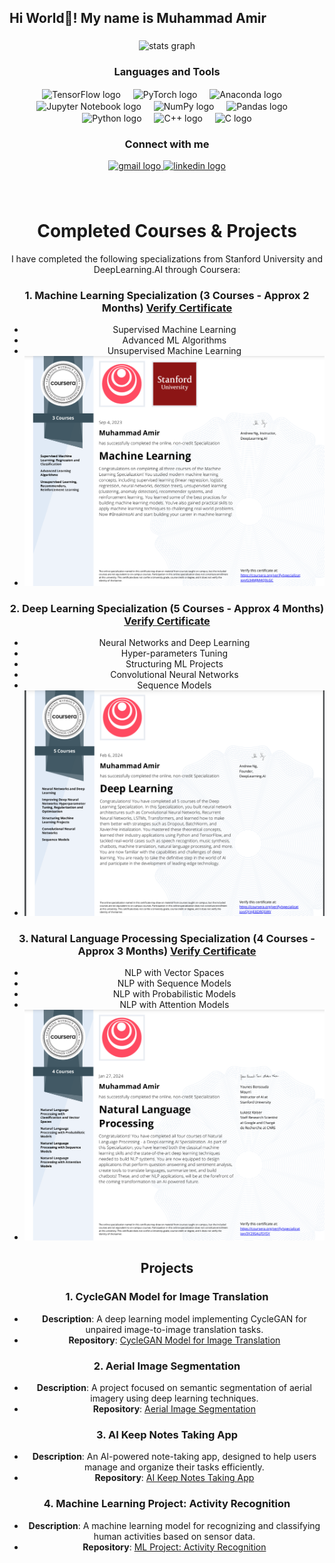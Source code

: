 <h2 align="left">Hi World👋! My name is Muhammad Amir</h2>

###

<div align="center">
  <!-- GitHub stats card showing total contributions, private commits, and other stats for user "ammyjutt" -->
  <img src="https://github-readme-stats.vercel.app/api?username=ammyjutt&hide_title=false&hide_rank=false&show_icons=true&include_all_commits=true&count_private=true&disable_animations=false&theme=dracula&locale=en&hide_border=false" height="150" alt="stats graph" />

  <!-- Top languages card displaying the most frequently used programming languages for user "ammyjutt" -->

  <!--
  <img src="https://github-readme-stats.vercel.app/api/top-langs?username=ammyjutt&locale=en&hide_title=false&layout=compact&card_width=320&langs_count=5&theme=dracula&hide_border=false" height="150" alt="languages graph" />
</div>
-->


###

<h3 align="center">Languages and Tools</h3>
<div align="center">
  <!-- Added TensorFlow, PyTorch, Langchain, NumPy, Pandas logos with vertical alignment -->
  <img src="https://cdn.jsdelivr.net/gh/devicons/devicon/icons/tensorflow/tensorflow-original.svg" height="30" alt="TensorFlow logo" style="vertical-align: middle;" />
  <img width="12" />
  <img src="https://cdn.jsdelivr.net/gh/devicons/devicon/icons/pytorch/pytorch-original.svg" height="30" alt="PyTorch logo" style="vertical-align: middle;" />
  <img width="12" />

  
  <!-- Anaconda Icon -->
<img src="https://cdn.jsdelivr.net/gh/devicons/devicon/icons/anaconda/anaconda-original.svg" height="30" alt="Anaconda logo" style="vertical-align: middle;" />
<img width="12" />

<!-- Jupyter Notebook Icon -->
<img src="https://cdn.jsdelivr.net/gh/devicons/devicon/icons/jupyter/jupyter-original.svg" height="30" alt="Jupyter Notebook logo" style="vertical-align: middle;" />
  <img width="12" />

  

  <img src="https://cdn.jsdelivr.net/gh/devicons/devicon/icons/numpy/numpy-original.svg" height="30" alt="NumPy logo" style="vertical-align: middle;" />
  <img width="12" />
  <img src="https://cdn.jsdelivr.net/gh/devicons/devicon/icons/pandas/pandas-original.svg" height="30" alt="Pandas logo" style="vertical-align: middle;" />
  <img width="12" />
  <img src="https://cdn.jsdelivr.net/gh/devicons/devicon/icons/python/python-original.svg" height="30" alt="Python logo" style="vertical-align: middle;" />
  <img width="12" />
  <img src="https://cdn.jsdelivr.net/gh/devicons/devicon/icons/cplusplus/cplusplus-original.svg" height="30" alt="C++ logo" style="vertical-align: middle;" />
  <img width="12" />
  <img src="https://cdn.jsdelivr.net/gh/devicons/devicon/icons/c/c-original.svg" height="30" alt="C logo" style="vertical-align: middle;" />
</div>

###

<h3 align="center">Connect with me</h3>
<div align="center">
  <!-- Updated contact information -->
  <a href="mailto:7mramir@gmail.com" target="_blank">
    <img src="https://img.shields.io/static/v1?message=Gmail&logo=gmail&label=&color=D14836&logoColor=white&labelColor=&style=for-the-badge" height="35" alt="gmail logo" />
  </a>
  <a href="https://www.linkedin.com/in/muhammad-amir-228a3a248/" target="_blank">
    <img src="https://img.shields.io/static/v1?message=LinkedIn&logo=linkedin&label=&color=0077B5&logoColor=white&labelColor=&style=for-the-badge" height="35" alt="linkedin logo" />
  </a>
</div>

###

<br clear="both">

<h1> Completed Courses & Projects </h1>




I have completed the following specializations from Stanford University and DeepLearning.AI through Coursera:

### 1. Machine Learning Specialization (3 Courses - Approx 2 Months) [Verify Certificate](https://coursera.org/share/ce17284074fe18f6d2ef82c8b2176e7e)
- Supervised Machine Learning
- Advanced ML Algorithms
- Unsupervised Machine Learning
- ![Certificate](resources/ML_Cert.png)  

### 2. Deep Learning Specialization (5 Courses - Approx 4 Months) [Verify Certificate](https://coursera.org/share/99133df357346e1d48912e0bb2a41094)
- Neural Networks and Deep Learning
- Hyper-parameters Tuning
- Structuring ML Projects
- Convolutional Neural Networks
- Sequence Models
- ![Certificate](resources/DL_Cert.png)  
  

### 3. Natural Language Processing Specialization (4 Courses - Approx 3 Months) [Verify Certificate](https://coursera.org/share/5351448580bf8a4a23cd5b72add8abdc)
- NLP with Vector Spaces
- NLP with Sequence Models
- NLP with Probabilistic Models
- NLP with Attention Models
- ![Certificate](resources/NLP_Cert.png)  


## Projects

### 1. CycleGAN Model for Image Translation
- **Description**: A deep learning model implementing CycleGAN for unpaired image-to-image translation tasks.
- **Repository**: [CycleGAN Model for Image Translation](https://github.com/ammyjutt/CycleGAN_Model_For_Image_Translation)

### 2. Aerial Image Segmentation
- **Description**: A project focused on semantic segmentation of aerial imagery using deep learning techniques.
- **Repository**: [Aerial Image Segmentation](https://github.com/ammyjutt/Aerial_Image_Segmentation)

### 3. AI Keep Notes Taking App
- **Description**: An AI-powered note-taking app, designed to help users manage and organize their tasks efficiently.
- **Repository**: [AI Keep Notes Taking App](https://github.com/ammyjutt/AI-Keep-Notes-Taking-App)

### 4. Machine Learning Project: Activity Recognition
- **Description**: A machine learning model for recognizing and classifying human activities based on sensor data.
- **Repository**: [ML Project: Activity Recognition](https://github.com/ammyjutt/ML_Project_Activity_Recognition)

<br>


  


